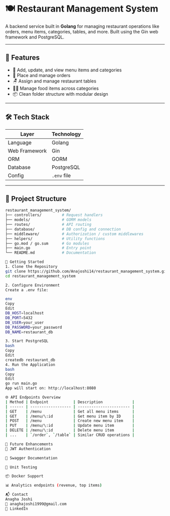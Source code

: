 # 🍽️ Restaurant Management System

A backend service built in **Golang** for managing restaurant operations like orders, menu items, categories, tables, and more. Built using the Gin web framework and PostgreSQL.

---

## 🚀 Features

- 🍛 Add, update, and view menu items and categories  
- 🧾 Place and manage orders  
- 🪑 Assign and manage restaurant tables  
- 👩‍🍳 Manage food items across categories  
- 📦 Clean folder structure with modular design

---

## 🛠️ Tech Stack

| Layer         | Technology     |
|---------------|----------------|
| Language      | Golang         |
| Web Framework | Gin            |
| ORM           | GORM           |
| Database      | PostgreSQL     |
| Config        | `.env` file    |

---

## 📁 Project Structure

```bash
restaurant_management_system/
├── controllers/         # Request handlers
├── models/              # GORM models
├── routes/              # API routing
├── database/            # DB config and connection
├── middleware/          # Authorization / custom middlewares
├── helpers/             # Utility functions
├── go.mod / go.sum      # Go modules
├── main.go              # Entry point
└── README.md            # Documentation

🔧 Getting Started
1. Clone the Repository
git clone https://github.com/Anajoshi14/restaurant_management_system.git
cd restaurant_management_system

2. Configure Environment
Create a .env file:

env
Copy
Edit
DB_HOST=localhost
DB_PORT=5432
DB_USER=your_user
DB_PASSWORD=your_password
DB_NAME=restaurant_db

3. Start PostgreSQL
bash
Copy
Edit
createdb restaurant_db
4. Run the Application
bash
Copy
Edit
go run main.go
App will start on: http://localhost:8080

🌐 API Endpoints Overview
| Method | Endpoint           | Description             |
| ------ | ------------------ | ----------------------- |
| GET    | /menu              | Get all menu items      |
| GET    | /menu/\:id         | Get menu item by ID     |
| POST   | /menu              | Create new menu item    |
| PUT    | /menu/\:id         | Update menu item        |
| DELETE | /menu/\:id         | Delete menu item        |
| ...    | `/order`, `/table` | Similar CRUD operations |

🧪 Future Enhancements
🔐 JWT Authentication

📃 Swagger Documentation

🧪 Unit Testing

📦 Docker Support

📊 Analytics endpoints (revenue, top items)

📬 Contact
Anagha Joshi
📧 anaghajoshi1999@gmail.com
🔗 LinkedIn

